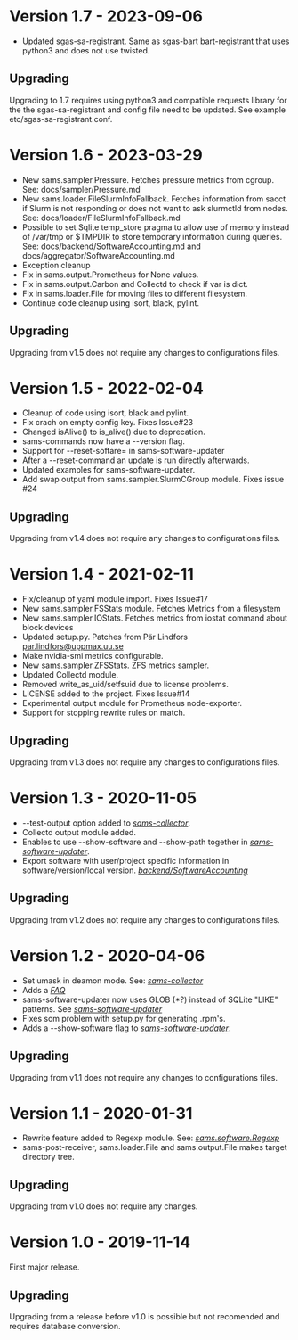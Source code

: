 # Version 1.7 - 2023-09-06

- Updated sgas-sa-registrant.
  Same as sgas-bart bart-registrant that uses python3 and does not use twisted.

## Upgrading

Upgrading to 1.7 requires using python3 and compatible requests library
for the the sgas-sa-registrant and config file need to be updated.
See example etc/sgas-sa-registrant.conf.

# Version 1.6 - 2023-03-29

- New sams.sampler.Pressure. Fetches pressure metrics from cgroup.
  See: docs/sampler/Pressure.md
- New sams.loader.FileSlurmInfoFallback. Fetches information from sacct
  if Slurm is not responding or does not want to ask slurmctld from nodes.
  See: docs/loader/FileSlurmInfoFallback.md
- Possible to set Sqlite temp\_store pragma to allow use of memory instead
  of /var/tmp or $TMPDIR to store temporary information during queries.
  See: docs/backend/SoftwareAccounting.md and
  docs/aggregator/SoftwareAccounting.md
- Exception cleanup
- Fix in sams.output.Prometheus for None values.
- Fix in sams.output.Carbon and Collectd to check if var is dict.
- Fix in sams.loader.File for moving files to different filesystem.
- Continue code cleanup using isort, black, pylint.

## Upgrading

Upgrading from v1.5 does not require any changes to configurations files.

# Version 1.5 - 2022-02-04

- Cleanup of code using isort, black and pylint.
- Fix crach on empty config key. Fixes Issue#23
- Changed isAlive() to is\_alive() due to deprecation.
- sams-commands now have a --version flag.
- Support for --reset-softare= in sams-software-updater
- After a --reset-command an update is run directly afterwards.
- Updated examples for sams-software-updater.
- Add swap output from sams.sampler.SlurmCGroup module. Fixes issue #24

## Upgrading

Upgrading from v1.4 does not require any changes to configurations files.

# Version 1.4 - 2021-02-11

- Fix/cleanup of yaml module import. Fixes Issue#17
- New sams.sampler.FSStats module. Fetches Metrics from a filesystem
- New sams.sampler.IOStats. Fetches metrics from iostat command about block devices
- Updated setup.py. Patches from Pär Lindfors <par.lindfors@uppmax.uu.se>
- Make nvidia-smi metrics configurable.
- New sams.sampler.ZFSStats. ZFS metrics sampler.
- Updated Collectd module.
- Removed write\_as\_uid/setfsuid due to license problems.
- LICENSE added to the project. Fixes Issue#14
- Experimental output module for Prometheus node-exporter.
- Support for stopping rewrite rules on match.

## Upgrading

Upgrading from v1.3 does not require any changes to configurations files.

# Version 1.3 - 2020-11-05

- --test-output option added to [*sams-collector*](docs/sams-collector.md).
- Collectd output module added.
- Enables to use --show-software and --show-path together in [*sams-software-updater*](docs/sams-software-updater.md).
- Export software with user/project specific information in software/version/local version. [*backend/SoftwareAccounting*](docs/backend/SoftwareAccounting.md)

## Upgrading

Upgrading from v1.2 does not require any changes to configurations files.

# Version 1.2 - 2020-04-06

- Set umask in deamon mode. See: [*sams-collector*](docs/sams-collector.md)
- Adds a [*FAQ*](docs/sams-faq.md)
- sams-software-updater now uses GLOB (\*?) instead of SQLite "LIKE" patterns. See  [*sams-software-updater*](docs/sams-software-updater.md)
- Fixes som problem with setup.py for generating .rpm's.
- Adds a --show-software flag to [*sams-software-updater*](docs/sams-software-updater.md).

## Upgrading

Upgrading from v1.1 does not require any changes to configurations files.


# Version 1.1 - 2020-01-31

- Rewrite feature added to Regexp module. See: [*sams.software.Regexp*](docs/software/Regexp.md)
- sams-post-receiver, sams.loader.File and sams.output.File makes target directory tree.

## Upgrading

Upgrading from v1.0 does not require any changes.


# Version 1.0 - 2019-11-14

First major release.

## Upgrading

Upgrading from a release before v1.0 is possible but not recomended and requires database conversion.
